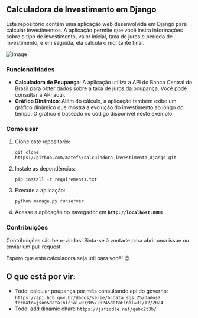  
## Calculadora de Investimento em Django

Este repositório contém uma aplicação web desenvolvida em Django para calcular investimentos. A aplicação permite que você insira informações sobre o tipo de investimento, valor inicial, taxa de juros e período de investimento, e em seguida, ela calcula o montante final.


 ![image](https://github.com/matefs/calculadora_investimento_django/assets/30128774/208af157-2883-4a8a-ae8b-8ec639dcf93a)


### Funcionalidades

- **Calculadora de Poupança**: A aplicação utiliza a API do Banco Central do Brasil para obter dados sobre a taxa de juros da poupança. Você pode consultar a API aqui.
- **Gráfico Dinâmico**: Além do cálculo, a aplicação também exibe um gráfico dinâmico que mostra a evolução do investimento ao longo do tempo. O gráfico é baseado no código disponível neste exemplo.

### Como usar

1. Clone este repositório:
    
    `git clone https://github.com/matefs/calculadora_investimento_django.git`
    
2. Instale as dependências:
    
    `pip install -r requirements.txt`
    
3. Execute a aplicação:
    
    `python manage.py runserver`
    
4. Acesse a aplicação no navegador em **`http://localhost:8000`**.

### Contribuições

Contribuições são bem-vindas! Sinta-se à vontade para abrir uma issue ou enviar um pull request.

Espero que esta calculadora seja útil para você! 😊

 
## O que está por vir: 
- Todo:  calcular poupança por mês consultando api do governo: `https://api.bcb.gov.br/dados/serie/bcdata.sgs.25/dados?formato=json&dataInicial=01/05/2024&dataFinal=31/12/2024`
- Todo: add dinamic chart: `https://jsfiddle.net/qahx2t3b/`
